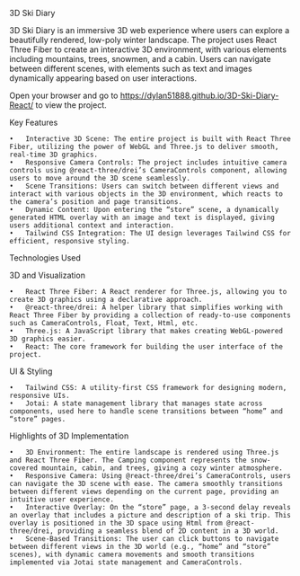 3D Ski Diary

3D Ski Diary is an immersive 3D web experience where users can explore a beautifully rendered, low-poly winter landscape. The project uses React Three Fiber to create an interactive 3D environment, with various elements including mountains, trees, snowmen, and a cabin. Users can navigate between different scenes, with elements such as text and images dynamically appearing based on user interactions.

Open your browser and go to https://dylan51888.github.io/3D-Ski-Diary-React/ to view the project.

Key Features

    •	Interactive 3D Scene: The entire project is built with React Three Fiber, utilizing the power of WebGL and Three.js to deliver smooth, real-time 3D graphics.
    •	Responsive Camera Controls: The project includes intuitive camera controls using @react-three/drei’s CameraControls component, allowing users to move around the 3D scene seamlessly.
    •	Scene Transitions: Users can switch between different views and interact with various objects in the 3D environment, which reacts to the camera’s position and page transitions.
    •	Dynamic Content: Upon entering the “store” scene, a dynamically generated HTML overlay with an image and text is displayed, giving users additional context and interaction.
    •	Tailwind CSS Integration: The UI design leverages Tailwind CSS for efficient, responsive styling.

Technologies Used

3D and Visualization

    •	React Three Fiber: A React renderer for Three.js, allowing you to create 3D graphics using a declarative approach.
    •	@react-three/drei: A helper library that simplifies working with React Three Fiber by providing a collection of ready-to-use components such as CameraControls, Float, Text, Html, etc.
    •	Three.js: A JavaScript library that makes creating WebGL-powered 3D graphics easier.
    •	React: The core framework for building the user interface of the project.

UI & Styling

    •	Tailwind CSS: A utility-first CSS framework for designing modern, responsive UIs.
    •	Jotai: A state management library that manages state across components, used here to handle scene transitions between “home” and “store” pages.

Highlights of 3D Implementation

    •	3D Environment: The entire landscape is rendered using Three.js and React Three Fiber. The Camping component represents the snow-covered mountain, cabin, and trees, giving a cozy winter atmosphere.
    •	Responsive Camera: Using @react-three/drei’s CameraControls, users can navigate the 3D scene with ease. The camera smoothly transitions between different views depending on the current page, providing an intuitive user experience.
    •	Interactive Overlay: On the “store” page, a 3-second delay reveals an overlay that includes a picture and description of a ski trip. This overlay is positioned in the 3D space using Html from @react-three/drei, providing a seamless blend of 2D content in a 3D world.
    •	Scene-Based Transitions: The user can click buttons to navigate between different views in the 3D world (e.g., “home” and “store” scenes), with dynamic camera movements and smooth transitions implemented via Jotai state management and CameraControls.
